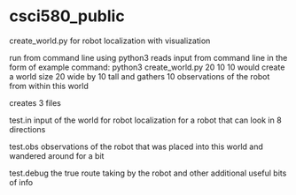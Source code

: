 # csci580_public
create_world.py for robot localization with visualization


run from command line using python3
reads input from command line in the form of <World Width> <World Height> <Number of observations>
example command:
python3 create_world.py 20 10 10
would create a world size 20 wide by 10 tall
and gathers 10 observations of the robot from within this world

creates 3 files

test.in
input of the world for robot localization for a robot that can look in 8 directions

test.obs
observations of the robot that was placed into this world and wandered around for a bit

test.debug
the true route taking by the robot and other additional useful bits of info
